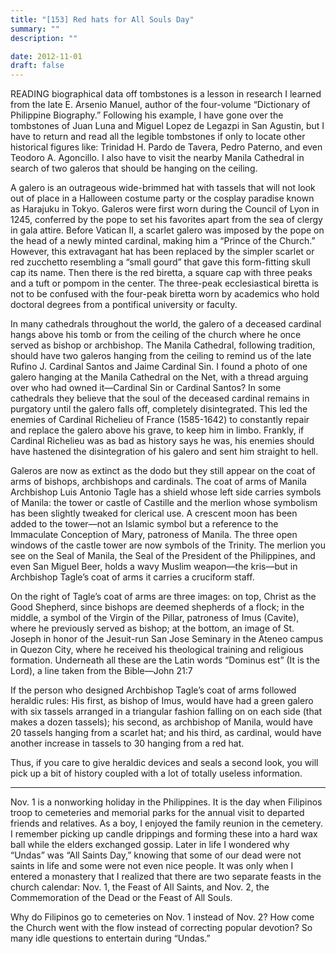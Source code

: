 ```yaml
---
title: "[153] Red hats for All Souls Day"
summary: ""
description: ""

date: 2012-11-01
draft: false
---
```


READING biographical data off tombstones is a lesson in research I learned from the late E. Arsenio Manuel, author of the four-volume “Dictionary of Philippine Biography.” Following his example, I have gone over the tombstones of Juan Luna and Miguel Lopez de Legazpi in San Agustin, but I have to return and read all the legible tombstones if only to locate other historical figures like: Trinidad H. Pardo de Tavera, Pedro Paterno, and even Teodoro A. Agoncillo. I also have to visit the nearby Manila Cathedral in search of two galeros that should be hanging on the ceiling.

A galero is an outrageous wide-brimmed hat with tassels that will not look out of place in a Halloween costume party or the cosplay paradise known as Harajuku in Tokyo. Galeros were first worn during the Council of Lyon in 1245, conferred by the pope to set his favorites apart from the sea of clergy in gala attire. Before Vatican II, a scarlet galero was imposed by the pope on the head of a newly minted cardinal, making him a “Prince of the Church.” However, this extravagant hat has been replaced by the simpler scarlet or red zucchetto resembling a “small gourd” that gave this form-fitting skull cap its name. Then there is the red biretta,  a square cap with three peaks and a tuft or pompom in the center. The three-peak ecclesiastical biretta is not to be confused with the four-peak biretta worn by academics who hold doctoral degrees from a pontifical university or faculty.

In many cathedrals throughout the world, the galero of a deceased cardinal hangs above his tomb or from the ceiling of the church where he once served as bishop or archbishop. The Manila Cathedral, following tradition, should have two galeros hanging from the ceiling to remind us of the late Rufino J. Cardinal Santos and Jaime Cardinal Sin. I found a photo of one galero hanging at the Manila Cathedral on the Net, with a thread arguing over who had owned it—Cardinal Sin or Cardinal Santos? In some cathedrals they believe that the soul of the deceased cardinal remains in purgatory until the galero falls off, completely disintegrated. This led the enemies of Cardinal Richelieu of France (1585-1642) to constantly repair and replace the galero above his grave, to keep him in limbo. Frankly, if Cardinal Richelieu was as bad as history says he was, his enemies should have hastened the disintegration of his galero and sent him straight to hell.

Galeros are now as extinct as the dodo but they still appear on the coat of arms of bishops, archbishops and cardinals.  The coat of arms of Manila Archbishop Luis Antonio Tagle has a shield whose left side carries symbols of Manila: the tower or castle of Castille and the merlion whose symbolism has been slightly tweaked for clerical use. A crescent moon has been added to the tower—not an Islamic symbol but a reference to the Immaculate Conception of Mary, patroness of Manila. The three open windows of the castle tower are now symbols of the Trinity. The merlion you see on the Seal of Manila, the Seal of the President of the Philippines, and even San Miguel Beer, holds a wavy Muslim weapon—the kris—but in Archbishop Tagle’s coat of arms it carries a cruciform staff.

On the right of Tagle’s coat of arms are three images: on top, Christ as the Good Shepherd, since bishops are deemed shepherds of a flock; in the middle, a symbol of the Virgin of the Pillar, patroness of Imus (Cavite), where he previously served as bishop; at the bottom, an image of St. Joseph in honor of the Jesuit-run San Jose Seminary in the Ateneo campus in Quezon City, where he received his theological training and religious formation. Underneath all these are the Latin words “Dominus est” (It is the Lord), a line taken from the Bible—John 21:7

If the person who designed Archbishop Tagle’s coat of arms followed heraldic rules: His first, as bishop of Imus, would have had a green galero with six tassels arranged in a triangular fashion falling on on each side (that makes a dozen tassels); his second, as archbishop of Manila,  would have 20 tassels hanging from a scarlet hat; and his third, as cardinal, would have another increase in tassels to 30 hanging from a red hat.

Thus, if you care to give heraldic devices and seals a second look, you will pick up a bit of history coupled with a lot of totally useless information.

* * *

Nov. 1 is a nonworking holiday in the Philippines. It is the day when Filipinos troop to cemeteries and memorial parks for the annual visit to departed friends and relatives. As a boy, I enjoyed the family reunion in the cemetery. I remember picking up candle drippings and forming these into a hard wax ball while the elders exchanged gossip. Later in life I wondered why “Undas” was “All Saints Day,” knowing that some of our dead were not saints in life and some were not even nice people. It was only when I entered a monastery that I realized that there are two separate feasts in the church calendar: Nov. 1, the Feast of All Saints, and Nov. 2, the Commemoration of the Dead or the Feast of All Souls.

Why do Filipinos go to cemeteries on Nov. 1 instead of Nov. 2? How come the Church went with the flow instead of correcting popular devotion? So many idle questions to entertain during “Undas.”
